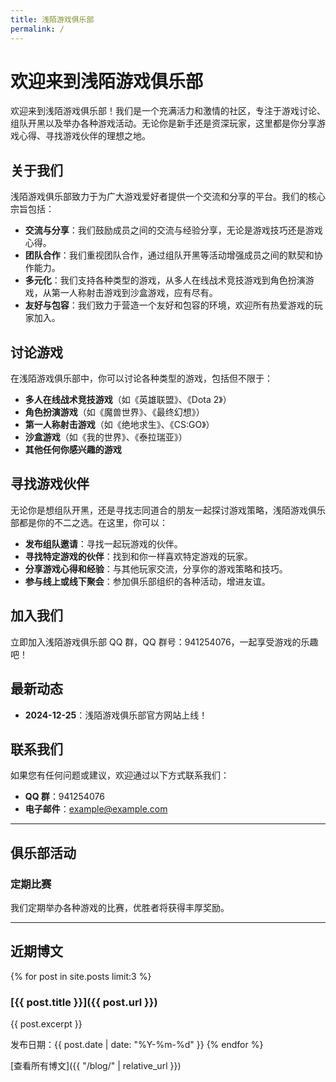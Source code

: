 ```yaml
---
title: 浅陌游戏俱乐部
permalink: /
---
```


# 欢迎来到浅陌游戏俱乐部

欢迎来到浅陌游戏俱乐部！我们是一个充满活力和激情的社区，专注于游戏讨论、组队开黑以及举办各种游戏活动。无论你是新手还是资深玩家，这里都是你分享游戏心得、寻找游戏伙伴的理想之地。

## 关于我们

浅陌游戏俱乐部致力于为广大游戏爱好者提供一个交流和分享的平台。我们的核心宗旨包括：

- **交流与分享**：我们鼓励成员之间的交流与经验分享，无论是游戏技巧还是游戏心得。
- **团队合作**：我们重视团队合作，通过组队开黑等活动增强成员之间的默契和协作能力。
- **多元化**：我们支持各种类型的游戏，从多人在线战术竞技游戏到角色扮演游戏，从第一人称射击游戏到沙盒游戏，应有尽有。
- **友好与包容**：我们致力于营造一个友好和包容的环境，欢迎所有热爱游戏的玩家加入。

## 讨论游戏

在浅陌游戏俱乐部中，你可以讨论各种类型的游戏，包括但不限于：

- **多人在线战术竞技游戏**（如《英雄联盟》、《Dota 2》）
- **角色扮演游戏**（如《魔兽世界》、《最终幻想》）
- **第一人称射击游戏**（如《绝地求生》、《CS:GO》）
- **沙盒游戏**（如《我的世界》、《泰拉瑞亚》）
- **其他任何你感兴趣的游戏**

## 寻找游戏伙伴

无论你是想组队开黑，还是寻找志同道合的朋友一起探讨游戏策略，浅陌游戏俱乐部都是你的不二之选。在这里，你可以：

- **发布组队邀请**：寻找一起玩游戏的伙伴。
- **寻找特定游戏的伙伴**：找到和你一样喜欢特定游戏的玩家。
- **分享游戏心得和经验**：与其他玩家交流，分享你的游戏策略和技巧。
- **参与线上或线下聚会**：参加俱乐部组织的各种活动，增进友谊。

## 加入我们

立即加入浅陌游戏俱乐部 QQ 群，QQ 群号：941254076，一起享受游戏的乐趣吧！

## 最新动态

- **2024-12-25**：浅陌游戏俱乐部官方网站上线！


## 联系我们

如果您有任何问题或建议，欢迎通过以下方式联系我们：

- **QQ 群**：941254076
- **电子邮件**：example@example.com

  

---

## 俱乐部活动

### 定期比赛

我们定期举办各种游戏的比赛，优胜者将获得丰厚奖励。


---

## 近期博文

{% for post in site.posts limit:3 %}
### [{{ post.title }}]({{ post.url }})

{{ post.excerpt }}

发布日期：{{ post.date | date: "%Y-%m-%d" }}
{% endfor %}

[查看所有博文]({{ "/blog/" | relative_url }})
